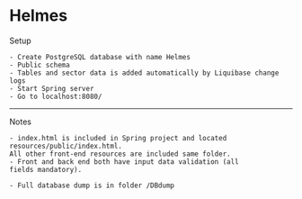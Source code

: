 Helmes
===

 Setup
 
    - Create PostgreSQL database with name Helmes
    - Public schema
    - Tables and sector data is added automatically by Liquibase change logs
    - Start Spring server
    - Go to localhost:8080/
---
Notes

    - index.html is included in Spring project and located
    resources/public/index.html. 
    All other front-end resources are included same folder.
    - Front and back end both have input data validation (all
    fields mandatory). 
    
    - Full database dump is in folder /DBdump